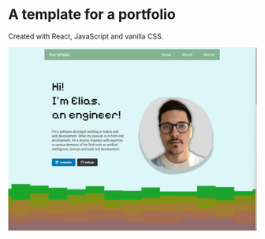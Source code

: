 # A template for a portfolio

Created with React, JavaScript and vanilla CSS.

![Demo](./src/assets/firefox_6YoaOys04S.gif)
